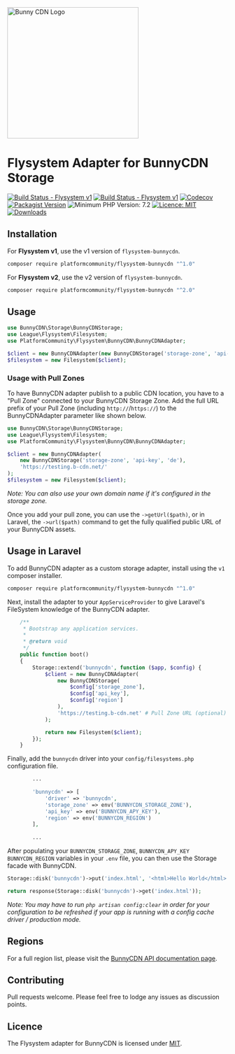 <img alt="Bunny CDN Logo" src="https://gist.githubusercontent.com/sifex/bb1ebae00c4c9a827a55a2b973fef0e7/raw/d79dab1b6959f580a3b7a2e6238dae7445203f2a/bunnycdn_logo.svg?sanitize=true" width="300" />

# Flysystem Adapter for BunnyCDN Storage

[![Build Status - Flysystem v1](https://img.shields.io/github/workflow/status/PlatformCommunity/flysystem-bunnycdn/build/v1?label=Flysystem%20v1&logo=github)](https://github.com/PlatformCommunity/flysystem-bunnycdn/actions) [![Build Status - Flysystem v1](https://img.shields.io/github/workflow/status/PlatformCommunity/flysystem-bunnycdn/build/v2?label=Flysystem%20v2&logo=github)](https://github.com/PlatformCommunity/flysystem-bunnycdn/actions) [![Codecov](https://img.shields.io/codecov/c/github/PlatformCommunity/flysystem-bunnycdn)](https://codecov.io/gh/PlatformCommunity/flysystem-bunnycdn) [![Packagist Version](https://img.shields.io/packagist/v/platformcommunity/flysystem-bunnycdn)](https://packagist.org/packages/platformcommunity/flysystem-bunnycdn) ![Minimum PHP Version: 7.2](https://img.shields.io/badge/php-min%207.2-important) [![Licence: MIT](https://img.shields.io/packagist/l/platformcommunity/flysystem-bunnycdn)](https://github.com/PlatformCommunity/flysystem-bunnycdn/blob/master/LICENSE) [![Downloads](https://img.shields.io/packagist/dm/platformcommunity/flysystem-bunnycdn)](https://packagist.org/packages/platformcommunity/flysystem-bunnycdn)

## Installation

For **Flysystem v1**, use the v1 version of `flysystem-bunnycdn`.

```bash
composer require platformcommunity/flysystem-bunnycdn "^1.0"
```

For **Flysystem v2**, use the v2 version of `flysystem-bunnycdn`.

```bash
composer require platformcommunity/flysystem-bunnycdn "^2.0"
```


## Usage

```php
use BunnyCDN\Storage\BunnyCDNStorage;
use League\Flysystem\Filesystem;
use PlatformCommunity\Flysystem\BunnyCDN\BunnyCDNAdapter;

$client = new BunnyCDNAdapter(new BunnyCDNStorage('storage-zone', 'api-key', 'de'));
$filesystem = new Filesystem($client);
```

### Usage with Pull Zones

To have BunnyCDN adapter publish to a public CDN location, you have to a "Pull Zone" connected to your BunnyCDN Storage Zone. Add the full URL prefix of your Pull Zone (including `http://`/`https://`) to the BunnyCDNAdapter parameter like shown below. 


```php
use BunnyCDN\Storage\BunnyCDNStorage;
use League\Flysystem\Filesystem;
use PlatformCommunity\Flysystem\BunnyCDN\BunnyCDNAdapter;

$client = new BunnyCDNAdapter(
    new BunnyCDNStorage('storage-zone', 'api-key', 'de'),
    'https://testing.b-cdn.net/'
);
$filesystem = new Filesystem($client);
```

_Note: You can also use your own domain name if it's configured in the storage zone._

Once you add your pull zone, you can use the `->getUrl($path)`, or in Laravel, the `->url($path)` command to get the fully qualified public URL of your BunnyCDN assets.

## Usage in Laravel

To add BunnyCDN adapter as a custom storage adapter, install using the `v1` composer installer.

```bash
composer require platformcommunity/flysystem-bunnycdn "^1.0"
```

Next, install the adapter to your `AppServiceProvider` to give Laravel's FileSystem knowledge of the BunnyCDN adapter.

```php
    /**
     * Bootstrap any application services.
     *
     * @return void
     */
    public function boot()
    {
        Storage::extend('bunnycdn', function ($app, $config) {
            $client = new BunnyCDNAdapter(
                new BunnyCDNStorage(
                    $config['storage_zone'],
                    $config['api_key'],
                    $config['region']
                ),
                'https://testing.b-cdn.net' # Pull Zone URL (optional)
            );

            return new Filesystem($client);
        });
    }
```

Finally, add the `bunnycdn` driver into your `config/filesystems.php` configuration file.

```php
        ... 
        
        'bunnycdn' => [
            'driver' => 'bunnycdn',
            'storage_zone' => env('BUNNYCDN_STORAGE_ZONE'),
            'api_key' => env('BUNNYCDN_APY_KEY'),
            'region' => env('BUNNYCDN_REGION')
        ],
        
        ...
```

After populating your `BUNNYCDN_STORAGE_ZONE`, `BUNNYCDN_APY_KEY` `BUNNYCDN_REGION` variables in your `.env` file, you can then use the Storage facade with BunnyCDN.

```php
Storage::disk('bunnycdn')->put('index.html', '<html>Hello World</html>');

return response(Storage::disk('bunnycdn')->get('index.html'));
```

_Note: You may have to run `php artisan config:clear` in order for your configuration to be refreshed if your app is running with a config cache driver / production mode._

## Regions

For a full region list, please visit the [BunnyCDN API documentation page](https://docs.bunny.net/reference/storage-api#storage-endpoints).

## Contributing

Pull requests welcome. Please feel free to lodge any issues as discussion points.

## Licence

The Flysystem adapter for BunnyCDN is licensed under [MIT](https://github.com/PlatformCommunity/flysystem-bunnycdn/blob/master/LICENSE). 
